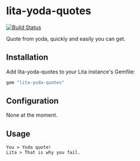 # lita-yoda-quotes

[![Build Status](https://travis-ci.org/PierreRambaud/lita-yoda-quotes.png?branch=master)](https://travis-ci.org/PierreRambaud/lita-yoda-quotes)

Quote from yoda, quickly and easily you can get.

## Installation

Add lita-yoda-quotes to your Lita instance's Gemfile:

``` ruby
gem "lita-yoda-quotes"
```

## Configuration

None at the moment.

## Usage

```
You > Yoda quote!
Lita > That is why you fail.
```
